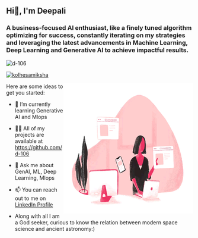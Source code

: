 ## Hi👋, I'm Deepali

### A business-focused AI enthusiast, like a finely tuned algorithm optimizing for success, constantly iterating on my strategies and leveraging the latest advancements in Machine Learning, Deep Learning and Generative AI to achieve impactful results.

<p align="left"> <img src="https://komarev.com/ghpvc/?username=d-106&label=Profile%20views&color=0e75b6&style=flat" alt="d-106" /> </p>

<p align="left"> <a href="https://github.com/ryo-ma/github-profile-trophy"><img src="https://github-profile-trophy.vercel.app/?username=d-106" alt="kolhesamiksha" /></a> </p>

<p><img align="right" alt="gif" src="https://github.com/kolhesamiksha/kolhesamiksha/blob/main/img.gif" width="350" height="350" /></p>


Here are some ideas to get you started:

- 🌱 I’m currently learning Generative AI and Mlops

- 👨‍💻 All of my projects are available at https://github.com/d-106

- 💬 Ask me about GenAI, ML, Deep Learning, Mlops

- 📫 You can reach out to me on [LinkedIn Profile](https://www.linkedin.com/in/deepali71195/?trk=eml-email_m2m_invite_single_01-header-0-profile_glimmer)

- Along with all I am a God seeker, curious to know the relation between modern space science and ancient astronomy:)

